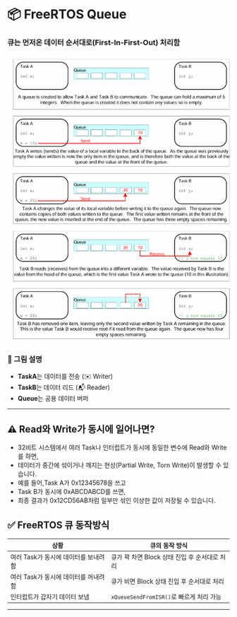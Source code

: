 # 📦 FreeRTOS Queue 

###  큐는 먼저온 데이터 순서대로(First-In-First-Out) 처리함

![Queue 구조](./images/queue.png)

### 💬 그림 설명

- **TaskA**는 데이터를 전송 (✉️ Writer)
- **TaskB**는 데이터 리드 (📬 Reader)
- **Queue**는 공용 데이터 버퍼
---

## ⚠️ Read와 Write가 동시에 일어나면?
- 32비트 시스템에서 여러 Task나 인터럽트가 동시에 동일한 변수에 Read와 Write를 하면,
- 데이터가 중간에 섞이거나 깨지는 현상(Partial Write, Torn Write)이 발생할 수 있습니다.
- 예를 들어,Task A가 0x12345678을 쓰고
- Task B가 동시에 0xABCDABCD를 쓰면,
- 최종 결과가 0x12CD56AB처럼 일부만 섞인 이상한 값이 저장될 수 있습니다.



## ✅ FreeRTOS 큐 동작방식

| 상황                             | 큐의 동작 방식 |
|----------------------------------|----------------|
| 여러 Task가 동시에 데이터를 보내려 함 | 큐가 꽉 차면 Block 상태 진입 후 순서대로 처리 |
| 여러 Task가 동시에 데이터를 꺼내려 함 | 큐가 비면 Block 상태 진입 후 순서대로 처리 |
| 인터럽트가 갑자기 데이터 보냄       | `xQueueSendFromISR()`로 빠르게 처리 가능 |

---


